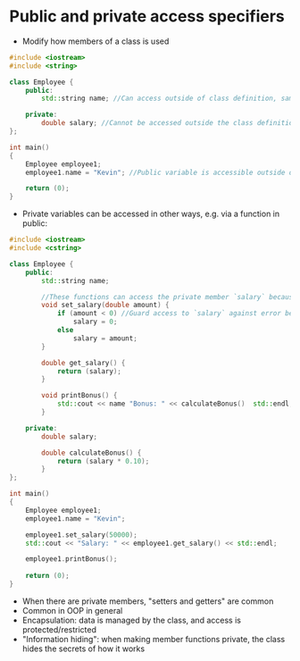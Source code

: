 # Public and private access specifiers
- Modify how members of a class is used

```c++
#include <iostream>
#include <string>

class Employee {
	public:
		std::string name; //Can access outside of class definition, same for functions

	private:
		double salary; //Cannot be accessed outside the class definition, same for functions
};

int	main()
{
	Employee employee1;
	employee1.name = "Kevin"; //Public variable is accessible outside of the class definition

	return (0);
}
```

- Private variables can be accessed in other ways, e.g. via a function in public:
```c++
#include <iostream>
#include <cstring>

class Employee {
	public:
		std::string name;

		//These functions can access the private member `salary` because they are members of the class
		void set_salary(double amount) {
			if (amount < 0) //Guard access to `salary` against error before setting
				salary = 0;
			else
				salary = amount;
		}

		double get_salary() {
			return (salary);
		}

		void printBonus() {
			std::cout << name "Bonus: " << calculateBonus()  std::endl;
		}

	private:
		double salary; 

		double calculateBonus() {
			return (salary * 0.10);
		}
};

int	main()
{
	Employee employee1;
	employee1.name = "Kevin"; 

	employee1.set_salary(50000);
	std::cout << "Salary: " << employee1.get_salary() << std::endl;

	employee1.printBonus();
	
	return (0);
}
```

- When there are private members, "setters and getters" are common
- Common in OOP in general
- Encapsulation: data is managed by the class, and access is protected/restricted
- "Information hiding": when making member functions private, the class hides the secrets of how it works